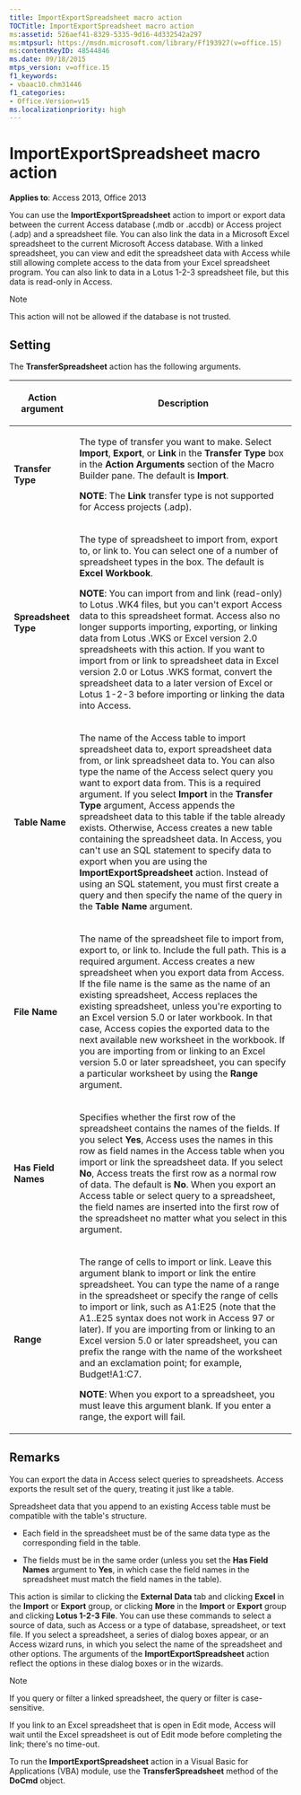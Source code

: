 ```yaml
---
title: ImportExportSpreadsheet macro action
TOCTitle: ImportExportSpreadsheet macro action
ms:assetid: 526aef41-8329-5335-9d16-4d332542a297
ms:mtpsurl: https://msdn.microsoft.com/library/Ff193927(v=office.15)
ms:contentKeyID: 48544846
ms.date: 09/18/2015
mtps_version: v=office.15
f1_keywords:
- vbaac10.chm31446
f1_categories:
- Office.Version=v15
ms.localizationpriority: high
---
```


# ImportExportSpreadsheet macro action

**Applies to**: Access 2013, Office 2013

You can use the **ImportExportSpreadsheet** action to import or export data between the current Access database (.mdb or .accdb) or Access project (.adp) and a spreadsheet file. You can also link the data in a Microsoft Excel spreadsheet to the current Microsoft Access database. With a linked spreadsheet, you can view and edit the spreadsheet data with Access while still allowing complete access to the data from your Excel spreadsheet program. You can also link to data in a Lotus 1-2-3 spreadsheet file, but this data is read-only in Access.

> [!NOTE]
> This action will not be allowed if the database is not trusted. 

## Setting

The **TransferSpreadsheet** action has the following arguments.

<table>
<colgroup>
<col />
<col />
</colgroup>
<thead>
<tr class="header">
<th><p>Action argument</p></th>
<th><p>Description</p></th>
</tr>
</thead>
<tbody>
<tr class="odd">
<td><p><strong>Transfer Type</strong></p></td>
<td><p>The type of transfer you want to make. Select <strong>Import</strong>, <strong>Export</strong>, or <strong>Link</strong> in the <strong>Transfer Type</strong> box in the <strong>Action Arguments</strong> section of the Macro Builder pane. The default is <strong>Import</strong>.</p><p><strong>NOTE</strong>: The <STRONG>Link</STRONG> transfer type is not supported for Access projects (.adp).</p></td>
</tr>
<tr class="even">
<td><p><strong>Spreadsheet Type</strong></p></td>
<td><p>The type of spreadsheet to import from, export to, or link to. You can select one of a number of spreadsheet types in the box. The default is <strong>Excel Workbook</strong>.</p><p><strong>NOTE</strong>: You can import from and link (read-only) to Lotus .WK4 files, but you can't export Access data to this spreadsheet format. Access also no longer supports importing, exporting, or linking data from Lotus .WKS or Excel version 2.0 spreadsheets with this action. If you want to import from or link to spreadsheet data in Excel version 2.0 or Lotus .WKS format, convert the spreadsheet data to a later version of Excel or Lotus 1-2-3 before importing or linking the data into Access.</p>
</td>
</tr>
<tr class="odd">
<td><p><strong>Table Name</strong></p></td>
<td><p>The name of the Access table to import spreadsheet data to, export spreadsheet data from, or link spreadsheet data to. You can also type the name of the Access select query you want to export data from. This is a required argument. If you select <strong>Import</strong> in the <strong>Transfer Type</strong> argument, Access appends the spreadsheet data to this table if the table already exists. Otherwise, Access creates a new table containing the spreadsheet data. In Access, you can't use an SQL statement to specify data to export when you are using the <strong>ImportExportSpreadsheet</strong> action. Instead of using an SQL statement, you must first create a query and then specify the name of the query in the <strong>Table Name</strong> argument.</p></td>
</tr>
<tr class="even">
<td><p><strong>File Name</strong></p></td>
<td><p>The name of the spreadsheet file to import from, export to, or link to. Include the full path. This is a required argument. Access creates a new spreadsheet when you export data from Access. If the file name is the same as the name of an existing spreadsheet, Access replaces the existing spreadsheet, unless you're exporting to an Excel version 5.0 or later workbook. In that case, Access copies the exported data to the next available new worksheet in the workbook. If you are importing from or linking to an Excel version 5.0 or later spreadsheet, you can specify a particular worksheet by using the <strong>Range</strong> argument.</p></td>
</tr>
<tr class="odd">
<td><p><strong>Has Field Names</strong></p></td>
<td><p>Specifies whether the first row of the spreadsheet contains the names of the fields. If you select <strong>Yes</strong>, Access uses the names in this row as field names in the Access table when you import or link the spreadsheet data. If you select <strong>No</strong>, Access treats the first row as a normal row of data. The default is <strong>No</strong>. When you export an Access table or select query to a spreadsheet, the field names are inserted into the first row of the spreadsheet no matter what you select in this argument.</p></td>
</tr>
<tr class="even">
<td><p><strong>Range</strong></p></td>
<td><p>The range of cells to import or link. Leave this argument blank to import or link the entire spreadsheet. You can type the name of a range in the spreadsheet or specify the range of cells to import or link, such as A1:E25 (note that the A1..E25 syntax does not work in Access 97 or later). If you are importing from or linking to an Excel version 5.0 or later spreadsheet, you can prefix the range with the name of the worksheet and an exclamation point; for example, Budget!A1:C7.</p><p><strong>NOTE</strong>: When you export to a spreadsheet, you must leave this argument blank. If you enter a range, the export will fail.</p></td>
</tr>
</tbody>
</table>


## Remarks

You can export the data in Access select queries to spreadsheets. Access exports the result set of the query, treating it just like a table.

Spreadsheet data that you append to an existing Access table must be compatible with the table's structure.

- Each field in the spreadsheet must be of the same data type as the corresponding field in the table.

- The fields must be in the same order (unless you set the **Has Field Names** argument to **Yes**, in which case the field names in the spreadsheet must match the field names in the table).

This action is similar to clicking the **External Data** tab and clicking **Excel** in the **Import** or **Export** group, or clicking **More** in the **Import** or **Export** group and clicking **Lotus 1-2-3 File**. You can use these commands to select a source of data, such as Access or a type of database, spreadsheet, or text file. If you select a spreadsheet, a series of dialog boxes appear, or an Access wizard runs, in which you select the name of the spreadsheet and other options. The arguments of the **ImportExportSpreadsheet** action reflect the options in these dialog boxes or in the wizards.

> [!NOTE]
> If you query or filter a linked spreadsheet, the query or filter is case-sensitive.

If you link to an Excel spreadsheet that is open in Edit mode, Access will wait until the Excel spreadsheet is out of Edit mode before completing the link; there's no time-out.

To run the **ImportExportSpreadsheet** action in a Visual Basic for Applications (VBA) module, use the **TransferSpreadsheet** method of the **DoCmd** object.


